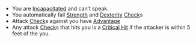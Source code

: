 - You are [Incapacitated](Incapacitated.md) and can’t speak.
- You automatically fail [Strength](Strength.md) and [Dexterity](Dexterity.md) [Check](Check.md)s
- Attack [Check](Check.md)s against you have [Advantage](Advantage.md)
- Any attack [Check](Check.md)s that hits you is a [Critical Hit](Critical%20Hit.md) if the attacker is within 5 feet of the you.